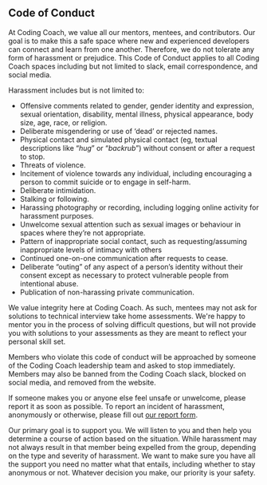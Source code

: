 ## Code of Conduct

At Coding Coach, we value all our mentors, mentees, and contributors. Our goal is to make this a safe space where new and experienced developers can connect and learn from one another. Therefore, we do not tolerate any form of harassment or prejudice. This Code of Conduct applies to all Coding Coach spaces including but not limited to slack, email correspondence, and social media.

Harassment includes but is not limited to:
  * Offensive comments related to gender, gender identity and expression, sexual orientation, disability, mental illness, physical appearance, body size, age, race, or religion.
  * Deliberate misgendering or use of ‘dead’ or rejected names.
  * Physical contact and simulated physical contact (eg, textual descriptions like “*hug*” or “*backrub*”) without consent or after a request to stop.
  * Threats of violence.
  * Incitement of violence towards any individual, including encouraging a person to commit suicide or to engage in self-harm.
  * Deliberate intimidation.
  * Stalking or following.
  * Harassing photography or recording, including logging online activity for harassment purposes.
  * Unwelcome sexual attention such as sexual images or behaviour in spaces where they’re not appropriate.
  * Pattern of inappropriate social contact, such as requesting/assuming inappropriate levels of intimacy with others
  * Continued one-on-one communication after requests to cease.
  * Deliberate “outing” of any aspect of a person’s identity without their consent except as necessary to protect vulnerable people from intentional abuse.
  * Publication of non-harassing private communication.

We value integrity here at Coding Coach. As such, mentees may not ask for solutions to technical interview take home assessments. We're happy to mentor you in the process of solving difficult questions, but will not provide you with solutions to your assessments as they are meant to reflect your personal skill set.

Members who violate this code of conduct will be approached by someone of the Coding Coach leadership team and asked to stop immediately. Members may also be banned from the Coding Coach slack, blocked on social media, and removed from the website. 

If someone makes you or anyone else feel unsafe or unwelcome, please report it as soon as possible. To report an incident of harassment, anonymously or otherwise, please fill out [our report form](https://forms.gle/bcSWqNNcsdo3zDD17).

Our primary goal is to support you. We will listen to you and then help you determine a course of action based on the situation. While harassment may not always result in that member being expelled from the group, depending on the type and severity of harassment. We want to make sure you have all the support you need no matter what that entails, including whether to stay anonymous or not. Whatever decision you make, our priority is your safety. 
